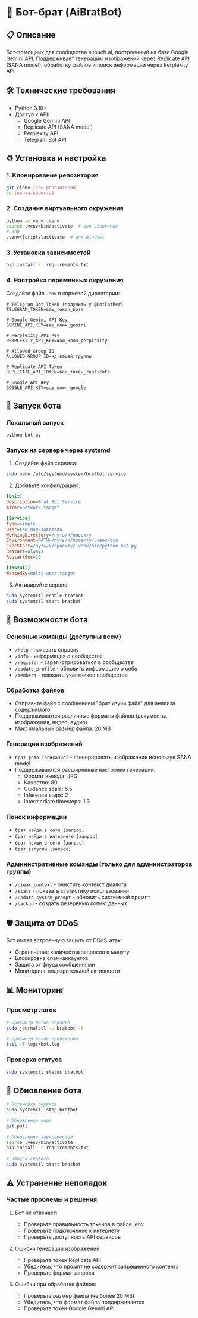 # 🤖 Бот-брат (AiBratBot)

## 📋 Описание
Бот-помощник для сообщества aitouch.ai, построенный на базе Google Gemini API. Поддерживает генерацию изображений через Replicate API (SANA model), обработку файлов и поиск информации через Perplexity API.

## 🛠 Технические требования
- Python 3.10+
- Доступ к API:
  - Google Gemini API
  - Replicate API (SANA model)
  - Perplexity API
  - Telegram Bot API

## ⚙️ Установка и настройка

### 1. Клонирование репозитория
```bash
git clone [ваш-репозиторий]
cd [папка-проекта]
```

### 2. Создание виртуального окружения
```bash
python -m venv .venv
source .venv/bin/activate  # для Linux/Mac
# или
.venv\Scripts\activate  # для Windows
```

### 3. Установка зависимостей
```bash
pip install -r requirements.txt
```

### 4. Настройка переменных окружения
Создайте файл `.env` в корневой директории:
```env
# Telegram Bot Token (получить у @BotFather)
TELEGRAM_TOKEN=ваш_токен_бота

# Google Gemini API Key
GEMINI_API_KEY=ваш_ключ_gemini

# Perplexity API Key
PERPLEXITY_API_KEY=ваш_ключ_perplexity

# Allowed Group ID
ALLOWED_GROUP_ID=ид_вашей_группы

# Replicate API Token
REPLICATE_API_TOKEN=ваш_токен_replicate

# Google API Key
GOOGLE_API_KEY=ваш_ключ_google
```

## 🚀 Запуск бота

### Локальный запуск
```bash
python bot.py
```

### Запуск на сервере через systemd
1. Создайте файл сервиса:
```bash
sudo nano /etc/systemd/system/bratbot.service
```

2. Добавьте конфигурацию:
```ini
[Unit]
Description=Brat Bot Service
After=network.target

[Service]
Type=simple
User=ваш_пользователь
WorkingDirectory=/путь/к/проекту
Environment=PATH=/путь/к/проекту/.venv/bin
ExecStart=/путь/к/проекту/.venv/bin/python bot.py
Restart=always
RestartSec=10

[Install]
WantedBy=multi-user.target
```

3. Активируйте сервис:
```bash
sudo systemctl enable bratbot
sudo systemctl start bratbot
```

## 📝 Возможности бота

### Основные команды (доступны всем)
- `/help` - показать справку
- `/info` - информация о сообществе
- `/register` - зарегистрироваться в сообществе
- `/update_profile` - обновить информацию о себе
- `/members` - показать участников сообщества

### Обработка файлов
- Отправьте файл с сообщением "брат изучи файл" для анализа содержимого
- Поддерживаются различные форматы файлов (документы, изображения, видео, аудио)
- Максимальный размер файла: 20 MB

### Генерация изображений
- `брат фото [описание]` - сгенерировать изображение используя SANA model
- Поддерживаются расширенные настройки генерации:
  - Формат вывода: JPG
  - Качество: 80
  - Guidance scale: 5.5
  - Inference steps: 2
  - Intermediate timesteps: 1.3

### Поиск информации
- `брат найди в сети [запрос]`
- `брат найди в интернете [запрос]`
- `брат поищи в сети [запрос]`
- `брат загугли [запрос]`

### Административные команды (только для администраторов группы)
- `/clear_context` - очистить контекст диалога
- `/stats` - показать статистику использования
- `/update_system_prompt` - обновить системный промпт
- `/backup` - создать резервную копию данных

## 🛡 Защита от DDoS

Бот имеет встроенную защиту от DDoS-атак:
- Ограничение количества запросов в минуту
- Блокировка спам-аккаунтов
- Защита от флуда сообщениями
- Мониторинг подозрительной активности

## 📊 Мониторинг

### Просмотр логов
```bash
# Просмотр логов сервиса
sudo journalctl -u bratbot -f

# Просмотр логов приложения
tail -f logs/bot.log
```

### Проверка статуса
```bash
sudo systemctl status bratbot
```

## 🔄 Обновление бота
```bash
# Остановка сервиса
sudo systemctl stop bratbot

# Обновление кода
git pull

# Обновление зависимостей
source .venv/bin/activate
pip install -r requirements.txt

# Запуск сервиса
sudo systemctl start bratbot
```

## ⚠️ Устранение неполадок

### Частые проблемы и решения
1. Бот не отвечает:
   - Проверьте правильность токенов в файле .env
   - Проверьте подключение к интернету
   - Проверьте доступность API сервисов

2. Ошибки генерации изображений:
   - Проверьте токен Replicate API
   - Убедитесь, что промпт не содержит запрещенного контента
   - Проверьте формат запроса

3. Ошибки при обработке файлов:
   - Проверьте размер файла (не более 20 MB)
   - Убедитесь, что формат файла поддерживается
   - Проверьте токен Google Gemini API

